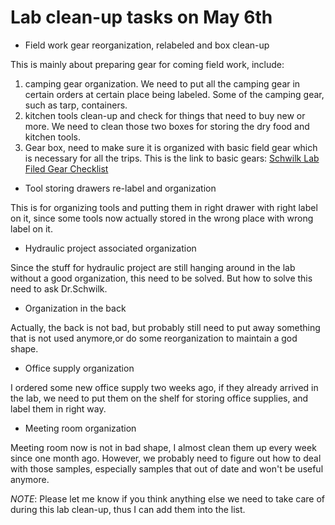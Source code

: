 # Lab clean-up tasks on May 6th

* Field work gear reorganization, relabeled and box clean-up

This is mainly about preparing gear for coming field work, include:

   1. camping gear organization. We need to put all the camping gear in certain orders at certain place being labeled. Some of the camping gear, such as tarp, containers.
   2. kitchen tools clean-up and check for things that need to buy new or more. We need to clean those two boxes for storing the dry food and kitchen tools.
   3. Gear box, need to make sure it is organized with basic field gear which is necessary for all the trips. This is the link to basic gears: 
[Schwilk Lab Filed Gear Checklist](https://github.com/XiulinGao/protocols/blob/master/field-work-checklist.md)
 
* Tool storing drawers re-label and organization

This is for organizing tools and putting them in right drawer with right label on it, since some tools now actually stored in the wrong place with wrong label on it. 

* Hydraulic project associated organization

Since the stuff for hydraulic project are still hanging around in the lab without a good organization, this need to be solved. But how to solve this need to ask Dr.Schwilk.

* Organization in the back

Actually, the back is not bad, but probably still need to put away something that is not used anymore,or do some reorganization to maintain a god shape.

* Office supply organization

I ordered some new office supply two weeks ago, if they already arrived in the lab, we need to put them on the shelf for storing office supplies, and label them in right way.

* Meeting room organization

Meeting room now is not in bad shape, I almost clean them up every week since one month ago. However, 
we probably need to figure out how to deal with those samples, especially samples that out of date and won't be useful anymore. 

*NOTE*: Please let me know if you think anything else we need to take care of during this lab clean-up, thus I can add them into the list.  



